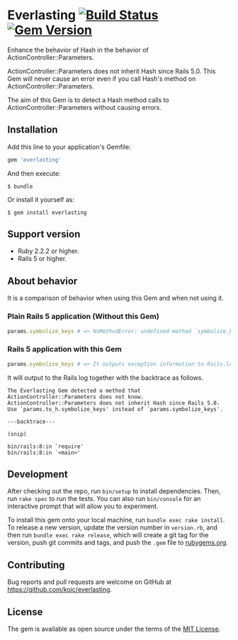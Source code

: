 # Everlasting [![Build Status](https://travis-ci.org/koic/everlasting.svg)](https://travis-ci.org/koic/everlasting) [![Gem Version](https://badge.fury.io/rb/everlasting.svg)](http://badge.fury.io/rb/everlasting)

Enhance the behavior of Hash in the behavior of ActionController::Parameters.

ActionController::Parameters does not inherit Hash since Rails 5.0. This Gem will never cause an error even if you call Hash's method on ActionController::Parameters.

The aim of this Gem is to detect a Hash method calls to ActionController::Parameters without causing errors.

## Installation

Add this line to your application's Gemfile:

```ruby
gem 'everlasting'
```

And then execute:

    $ bundle

Or install it yourself as:

    $ gem install everlasting

## Support version

- Ruby 2.2.2 or higher.
- Rails 5 or higher.

## About behavior

It is a comparison of behavior when using this Gem and when not using it.

### Plain Rails 5 application (Without this Gem)

```ruby
params.symbolize_keys # => NoMethodError: undefined method `symbolize_keys' for #<ActionController::Parameters:0x00007ffd92632f30>
```

### Rails 5 application with this Gem

```ruby
params.symbolize_keys # => It outputs exception information to Rails.logger.error without error
```

It will output to the Rails log together with the backtrace as follows.

```console
The Everlasting Gem detected a method that ActionController::Parameters does not know.
ActionController::Parameters does not inherit Hash since Rails 5.0.
Use `params.to_h.symbolize_keys' instead of `params.symbolize_keys'.

---backtrace---

(snip)

bin/rails:8:in `require'
bin/rails:8:in `<main>'
```

## Development

After checking out the repo, run `bin/setup` to install dependencies. Then, run `rake spec` to run the tests. You can also run `bin/console` for an interactive prompt that will allow you to experiment.

To install this gem onto your local machine, run `bundle exec rake install`. To release a new version, update the version number in `version.rb`, and then run `bundle exec rake release`, which will create a git tag for the version, push git commits and tags, and push the `.gem` file to [rubygems.org](https://rubygems.org).

## Contributing

Bug reports and pull requests are welcome on GitHub at https://github.com/koic/everlasting.

## License

The gem is available as open source under the terms of the [MIT License](http://opensource.org/licenses/MIT).
